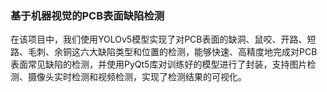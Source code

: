 ### 基于机器视觉的PCB表面缺陷检测

在该项目中，我们使用YOLOv5模型实现了对PCB表面的缺洞、鼠咬、开路、短路、毛刺、余铜这六大缺陷类型和位置的检测，能够快速、高精度地完成对PCB表面常见缺陷的检测，并使用PyQt5库对训练好的模型进行了封装，支持图片检测、摄像头实时检测和视频检测，实现了检测结果的可视化。
